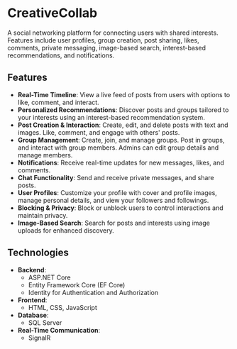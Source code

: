 # CreativeCollab
A social networking platform for connecting users with shared interests. Features include user profiles, group creation, post sharing, likes, comments, private messaging, image-based search, interest-based recommendations, and notifications.
## Features
- **Real-Time Timeline**: View a live feed of posts from users with options to like, comment, and interact.
- **Personalized Recommendations**: Discover posts and groups tailored to your interests using an interest-based recommendation system.
- **Post Creation & Interaction**: Create, edit, and delete posts with text and images. Like, comment, and engage with others' posts.
- **Group Management**: Create, join, and manage groups. Post in groups, and interact with group members. Admins can edit group details and manage members.
- **Notifications**: Receive real-time updates for new messages, likes, and comments.
- **Chat Functionality**: Send and receive private messages, and share posts.
- **User Profiles**: Customize your profile with cover and profile images, manage personal details, and view your followers and followings.
- **Blocking & Privacy**: Block or unblock users to control interactions and maintain privacy.
- **Image-Based Search**: Search for posts and interests using image uploads for enhanced discovery.
## Technologies
- **Backend**: 
  - ASP.NET Core
  - Entity Framework Core (EF Core)
  - Identity for Authentication and Authorization
- **Frontend**: 
  - HTML, CSS, JavaScript
- **Database**: 
  - SQL Server
- **Real-Time Communication**: 
  - SignalR 
